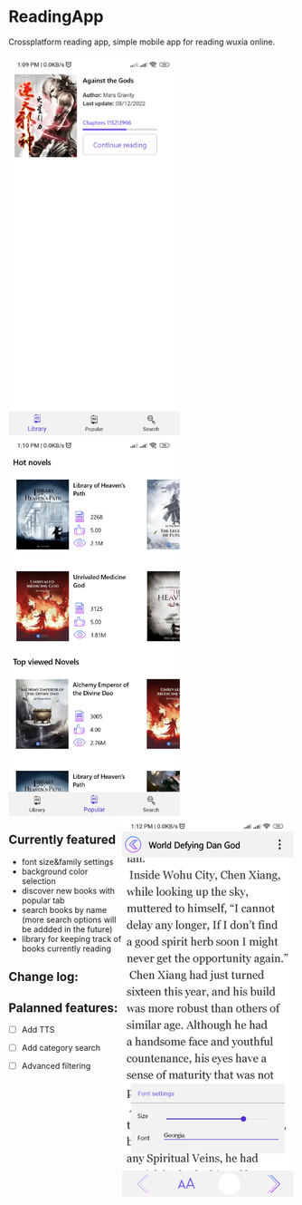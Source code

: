 # ReadingApp
Crossplatform reading app, simple mobile app for reading wuxia online.


<div align="top">
  <img src=images/library.jpg height=672 width=303 align="left"/>
  <img src=images/popular.jpg height=672 width=303 align="center"/>  
  <img src=images/reading.jpg height=672 width=303 align="right"/>
</div>

## Currently featured
- font size&family settings
- background color selection
- discover new books with popular tab
- search books by name (more search options will be addded in the future)
- library for keeping track of books currently reading


## Change log:
## Palanned features:
- [ ] Add TTS 
- [ ] Add category search
- [ ] Advanced filtering


